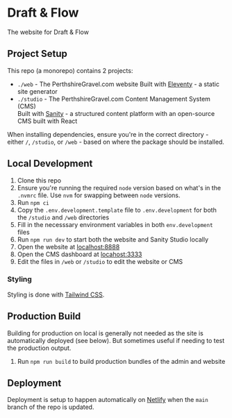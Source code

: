 # Draft & Flow

The website for Draft & Flow

## Project Setup

This repo (a monorepo) contains 2 projects:

- `./web` - The PerthshireGravel.com website
  Built with [Eleventy](https://www.11ty.dev/) - a static site generator
- `./studio` - The PerthshireGravel.com Content Management System (CMS)  
  Built with [Sanity](https://www.sanity.io/) - a structured content platform with an open-source CMS built with React

When installing dependencies, ensure you're in the correct directory - either `/`, `/studio`, or `/web` - based on where the package should be installed.

## Local Development

1. Clone this repo
2. Ensure you're running the required `node` version based on what's in the `.nvmrc` file. Use `nvm` for swapping between `node` versions.
3. Run `npm ci`
4. Copy the `.env.development.template` file to `.env.development` for both the `/studio` and `/web` directories
5. Fill in the necesssary environment variables in both `env.development` files
6. Run `npm run dev` to start both the website and Sanity Studio locally
7. Open the website at [localhost:8888](http://localhost:8888)
8. Open the CMS dashboard at [locahost:3333](https://localhost:3333)
9. Edit the files in `/web` or `/studio` to edit the website or CMS

### Styling

Styling is done with [Tailwind CSS](https://tailwindcss.com/).

## Production Build

Building for production on local is generally not needed as the site is automatically deployed (see below). But sometimes useful if needing to test the production output.

1. Run `npm run build` to build production bundles of the admin and website

## Deployment

Deployment is setup to happen automatically on [Netlify](https://www.netlify.com/) when the `main` branch of the repo is updated.
